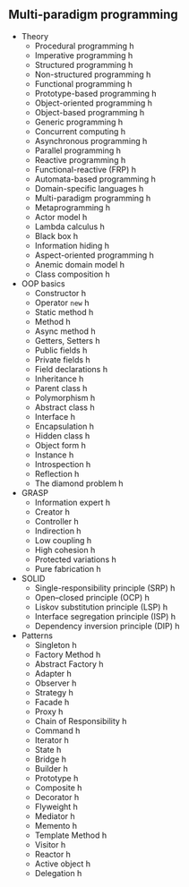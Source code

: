 ## Multi-paradigm programming

- Theory 
  - Procedural programming h
  - Imperative programming h
  - Structured programming h
  - Non-structured programming h
  - Functional programming h
  - Prototype-based programming h
  - Object-oriented programming h
  - Object-based programming h
  - Generic programming h
  - Concurrent computing h
  - Asynchronous programming h
  - Parallel programming h
  - Reactive programming h
  - Functional-reactive (FRP) h
  - Automata-based programming h
  - Domain-specific languages h
  - Multi-paradigm programming h
  - Metaprogramming h
  - Actor model h
  - Lambda calculus h
  - Black box h
  - Information hiding h
  - Aspect-oriented programming h
  - Anemic domain model h
  - Class composition h
- OOP basics 
  - Constructor h
  - Operator `new` h
  - Static method h
  - Method h
  - Async method h
  - Getters, Setters h
  - Public fields h
  - Private fields h
  - Field declarations h
  - Inheritance h
  - Parent class h
  - Polymorphism h
  - Abstract class h
  - Interface h
  - Encapsulation h
  - Hidden class h
  - Object form h
  - Instance h
  - Introspection h
  - Reflection h
  - The diamond problem h
- GRASP 
  - Information expert h
  - Creator h
  - Controller h
  - Indirection h
  - Low coupling h
  - High cohesion h
  - Protected variations h
  - Pure fabrication h
- SOLID 
  - Single-responsibility principle (SRP) h
  - Open–closed principle (OCP) h
  - Liskov substitution principle (LSP) h
  - Interface segregation principle (ISP) h
  - Dependency inversion principle (DIP) h
- Patterns 
  - Singleton h
  - Factory Method h
  - Abstract Factory h
  - Adapter h
  - Observer h
  - Strategy h
  - Facade h
  - Proxy h
  - Chain of Responsibility h
  - Command h
  - Iterator h
  - State h
  - Bridge h
  - Builder h
  - Prototype h
  - Composite h
  - Decorator h
  - Flyweight h
  - Mediator h
  - Memento h
  - Template Method h
  - Visitor h
  - Reactor h
  - Active object h
  - Delegation h

